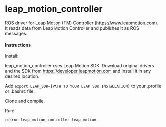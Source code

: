 # leap_motion_controller

ROS driver for Leap Motion (TM) Controller (https://www.leapmotion.com). It reads data from Leap Motion Controller and publishes it as ROS messages.
 
#### Instructions
Install:

leap_motion_controller uses Leap Motion SDK. Download original drivers and the SDK from https://developer.leapmotion.com and install it in any desired location.

Add `export LEAP_SDK=[PATH TO YOUR LEAP SDK INSTALLATION]` to your .profile or .bashrc file.

Clone and compile.

Run:

`rosrun leap_motion_controller leap_motion`

